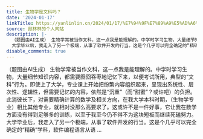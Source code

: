 ```yaml
---
title: 生物学是文科吗？
date: '2024-01-17'
linkTitle: https://yanlinlin.cn/2024/01/17/%E7%94%9F%E7%89%A9%E5%AD%A6%E6%98%AF%E6%96%87%E7%A7%91%E5%90%97/
source: 颜林林的个人网站
description: |-
  （题图由AI生成） 生物学常被当作文科，这一点我是能理解的。中学时学习生物，大量细节知识内容，都需要囫囵吞枣地记忆下来，以便考试所用，典型的“文科”行为。即使上了大学，专业课上开始把纷繁内容组织起来，呈现出系统性、层次性、逻辑性，但需要记忆的内容，依然是“沉重”（而“甜蜜”？或许吧）的负担。此消彼长下，对需要精确计算的数学及相关方向，在我大学本科时期，（生物学专业）相比其他专业，就相对没那么高要求了。这或许不是一件好事，它让我在数学方面没有得到足够多的训练，以至于我至今仍不得不为这块短板而继续死磕努力。
  大学毕业后，我走入了另一个极端，从事了软件开发的行当。这是个几乎可以完全确定的“精确”学科，软件编程语言从语 ...
disable_comments: true
---
```

（题图由AI生成） 生物学常被当作文科，这一点我是能理解的。中学时学习生物，大量细节知识内容，都需要囫囵吞枣地记忆下来，以便考试所用，典型的“文科”行为。即使上了大学，专业课上开始把纷繁内容组织起来，呈现出系统性、层次性、逻辑性，但需要记忆的内容，依然是“沉重”（而“甜蜜”？或许吧）的负担。此消彼长下，对需要精确计算的数学及相关方向，在我大学本科时期，（生物学专业）相比其他专业，就相对没那么高要求了。这或许不是一件好事，它让我在数学方面没有得到足够多的训练，以至于我至今仍不得不为这块短板而继续死磕努力。
大学毕业后，我走入了另一个极端，从事了软件开发的行当。这是个几乎可以完全确定的“精确”学科，软件编程语言从语 ...